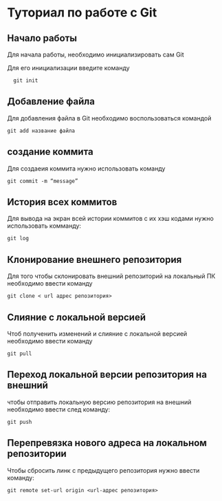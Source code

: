 # Туториал по работе с Git

## Начало работы

Для начала работы, необходимо инициализировать сам Git

Для его инициализации введите команду 

```
  git init
```

## Добавление файла

Для добавления файла в Git необходимо воспользоваться командой 

```
git add название файла
```
##  создание коммита

Для создаеия коммита нужно использовать команду
```
git commit -m “message”
```
## История всех коммитов

Для вывода на экран всей истории коммитов с их хэш кодами нужно использовать комманду:
```
git log 
```
## Клонирование внешнего репозитория

Для того чтобы склонировать внешний репозиторий на локальный ПК необходимо ввести команду
```
git clone < url адрес репозитория> 

```
## Слияние с локальной версией

Чтоб полученить изменений и слияние с локальной версией необходимо ввести команду 
```
git pull
```
## Переход локальной  версии репозитория на внешний

чтобы отправить локальную версию репозитория на внешний необходимо ввести след команду:
```
git push
```
## Перепревязка  нового адреса на локальном репозитории

Чтобы сбросить линк с предыдущего репозитория нужно ввести команду:
```
git remote set-url origin <url-адрес репозитория> 
```



